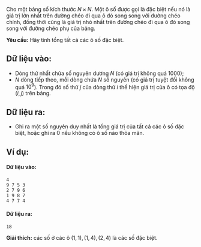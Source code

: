Cho một bảng số kích thước $N\times N$. Một ô số được gọi là đặc biệt nếu nó là giá trị lớn nhất trên đường chéo đi qua ô đó song song với đường chéo chính, đồng thời cũng là giá trị nhỏ nhất trên đường chéo đi qua ô đó song song với đường chéo phụ của bảng.

**Yêu cầu:** Hãy tính tổng tất cả các ô số đặc biệt.

## Dữ liệu vào:
- Dòng thứ nhất chứa số nguyên dương $N$ (có giá trị không quá $1000$);
- $N$ dòng tiếp theo, mỗi dòng chứa $N$ số nguyên (có giá trị tuyệt đối không quá $10^9$). Trong đó số thứ $j$ của dòng thứ $i$ thể hiện giá trị của ô có tọa độ $(i, j)$ trên bảng.

## Dữ liệu ra:
- Ghi ra một số nguyên duy nhất là tổng giá trị của tất cả các ô số đặc biệt, hoặc ghi ra $0$ nếu không có ô số nào thỏa mãn.

## Ví dụ:
#### Dữ liệu vào:
```
4
9 7 5 3
2 7 9 6
1 9 8 7
4 7 7 4
```

#### Dữ liệu ra:
```
18
```

**Giải thích:** các số ở các ô $(1, 1), (1, 4), (2, 4)$ là các số đặc biệt.